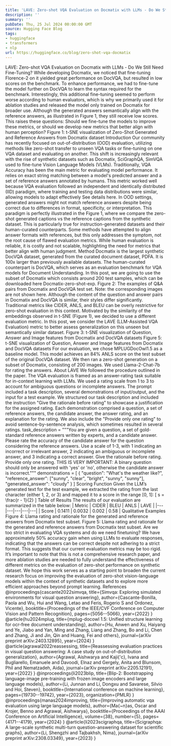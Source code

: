 ```yaml
---
title: 'LAVE: Zero-shot VQA Evaluation on Docmatix with LLMs - Do We Still Need Fine-Tuning?'
description: ''
summary: ''
pubDate: Thu, 25 Jul 2024 00:00:00 GMT
source: Hugging Face Blog
tags:
- huggingface
- transformers
- nlp
url: https://huggingface.co/blog/zero-shot-vqa-docmatix
---
```


LAVE: Zero-shot VQA Evaluation on Docmatix with LLMs - Do We Still Need Fine-Tuning?
While developing Docmatix, we noticed that fine-tuning Florence-2 on it yielded great performance on DocVQA, but resulted in low scores on the benchmark. To enhance performance, we had to fine-tune the model further on DocVQA to learn the syntax required for the benchmark. Interestingly, this additional fine-tuning seemed to perform worse according to human evaluators, which is why we primarily used it for ablation studies and released the model only trained on Docmatix for broader use.
Although the generated answers semantically align with the reference answers, as illustrated in Figure 1, they still receive low scores. This raises these questions: Should we fine-tune the models to improve these metrics, or should we develop new metrics that better align with human perception?
Figure 1: t-SNE visualization of Zero-Shot Generated and Reference Answers from Docmatix dataset
Introduction
Our community has recently focused on out-of-distribution (OOD) evaluation, utilizing methods like zero-shot transfer to unseen VQA tasks or fine-tuning on one VQA dataset and evaluating on another. This shift is increasingly relevant with the rise of synthetic datasets such as Docmatix, SciGraphQA, SimVQA used to fine-tune Vision Language Models (VLMs).
Traditionally, VQA Accuracy has been the main metric for evaluating model performance. It relies on exact string matching between a model's predicted answer and a set of reference answers annotated by humans. This metric worked well because VQA evaluation followed an independent and identically distributed (IID) paradigm, where training and testing data distributions were similar, allowing models to adapt effectively See details here.
In OOD settings, generated answers might not match reference answers despite being correct due to differences in format, specificity, or interpretation. This paradigm is perfectly illustrated in the Figure 1, where we compare the zero-shot generated captions vs the reference captions from the synthetic dataset. This is particularly true for instruction-generated datasets and their human-curated counterparts. Some methods have attempted to align answer formats with references, but this only addresses the symptom, not the root cause of flawed evaluation metrics. While human evaluation is reliable, it is costly and not scalable, highlighting the need for metrics that better align with human judgment.
Method
Docmatix is the largest synthetic DocVQA dataset, generated from the curated document dataset, PDFA. It is 100x larger than previously available datasets. The human-curated counterpart is DocVQA, which serves as an evaluation benchmark for VQA models for Document Understanding. In this post, we are going to use the subset of Docmatix which consists around 200 test samples, which can be downloaded here Docmatix-zero-shot-exp.
Figure 2: The examples of Q&A pairs from Docmatix and DocVQA test set. Note: the corresponding images are not shown here.
Although the content of the question and answer pairs in Docmatix and DocVQA is similar, their styles differ significantly. Traditional metrics like CIDER, ANLS, and BLEU can be overly restrictive for zero-shot evaluation in this context. Motivated by the similarity of the embeddings observed in t-SNE (Figure 1), we decided to use a different evaluation metric. In this post, we consider the LAVE (LLM-Assisted VQA Evaluation) metric to better assess generalization on this unseen but semantically similar dataset.
Figure 3: t-SNE visualization of Question, Answer and Image features from Docmatix and DocVQA datasets
Figure 5: t-SNE visualization of Question, Answer and Image features from Docmatix and DocVQA datasets
For our evaluation, we chose MPLUGDocOwl1.5 as a baseline model. This model achieves an 84% ANLS score on the test subset of the original DocVQA dataset. We then ran a zero-shot generation on a subset of Docmatix, consisting of 200 images. We used Llama-2-Chat-7b for rating the answers.
About LAVE
We followed the procedure outlined in the paper. The VQA evaluation is framed as an answer-rating task suitable for in-context learning with LLMs. We used a rating scale from 1 to 3 to account for ambiguous questions or incomplete answers. The prompt included a task description, several demonstrations of input/output, and the input for a test example.
We structured our task description and included the instruction "Give the rationale before rating" to showcase a justification for the assigned rating. Each demonstration comprised a question, a set of reference answers, the candidate answer, the answer rating, and an explanation for the rating. We also include the "Provide only one rating" to avoid sentence-by-sentence analysis, which sometimes resulted in several ratings.
task_description = """You are given a question, a set of gold-standard reference answers written by
experts, and a candidate answer. Please rate the accuracy of the candidate answer for the question
considering the reference answers. Use a scale of 1-3, with 1 indicating an incorrect or irrelevant
answer, 2 indicating an ambiguous or incomplete answer, and 3 indicating a correct answer.
Give the rationale before rating. Provide only one rating.
THIS IS VERY IMPORTANT:
A binary question should only be answered with 'yes' or 'no',
otherwise the candidate answer is incorrect."""
demonstrations = [
{
"question": "What's the weather like?",
"reference_answer": ["sunny", "clear", "bright", "sunny", "sunny"],
"generated_answer": "cloudy"
}
]
Scoring Function
Given the LLM’s generated text for the test example, we extracted the rating from the last character (either 1, 2, or 3) and mapped it to a score in the range [0, 1]: [ s = \frac{r - 1}{2} ]
Table of Results
The results of our evaluation are summarized in the table below:
| Metric | CIDER | BLEU | ANLS | LAVE |
|---|---|---|---|---|
| Score | 0.1411 | 0.0032 | 0.002 | 0.58 |
Qualitative Examples
Figure 4: Llama rating and rationale for the generated and reference answers from Docmatix test subset.
Figure 5: Llama rating and rationale for the generated and reference answers from Docmatix test subset.
Are we too strict in evaluating VQA systems and do we need finetuning?
We have approximately 50% accuracy gain when using LLMs to evaluate responses, indicating that the answers can be correct despite not adhering to a strict format. This suggests that our current evaluation metrics may be too rigid. It’s important to note that this is not a comprehensive research paper, and more ablation studies are needed to fully understand the effectiveness of different metrics on the evaluation of zero-shot performance on synthetic dataset. We hope this work serves as a starting point to broaden the current research focus on improving the evaluation of zero-shot vision-language models within the context of synthetic datasets and to explore more efficient approaches beyond prompt learning.
References
@inproceedings{cascante2022simvqa,
title={Simvqa: Exploring simulated environments for visual question answering},
author={Cascante-Bonilla, Paola and Wu, Hui and Wang, Letao and Feris, Rogerio S and Ordonez, Vicente},
booktitle={Proceedings of the IEEE/CVF Conference on Computer Vision and Pattern Recognition},
pages={5056--5066},
year={2022}
}
@article{hu2024mplug,
title={mplug-docowl 1.5: Unified structure learning for ocr-free document understanding},
author={Hu, Anwen and Xu, Haiyang and Ye, Jiabo and Yan, Ming and Zhang, Liang and Zhang, Bo and Li, Chen and Zhang, Ji and Jin, Qin and Huang, Fei and others},
journal={arXiv preprint arXiv:2403.12895},
year={2024}
}
@article{agrawal2022reassessing,
title={Reassessing evaluation practices in visual question answering: A case study on out-of-distribution generalization},
author={Agrawal, Aishwarya and Kaji{\'c}, Ivana and Bugliarello, Emanuele and Davoodi, Elnaz and Gergely, Anita and Blunsom, Phil and Nematzadeh, Aida},
journal={arXiv preprint arXiv:2205.12191},
year={2022}
}
@inproceedings{li2023blip,
title={Blip-2: Bootstrapping language-image pre-training with frozen image encoders and large language models},
author={Li, Junnan and Li, Dongxu and Savarese, Silvio and Hoi, Steven},
booktitle={International conference on machine learning},
pages={19730--19742},
year={2023},
organization={PMLR}
}
@inproceedings{manas2024improving,
title={Improving automatic vqa evaluation using large language models},
author={Ma{\~n}as, Oscar and Krojer, Benno and Agrawal, Aishwarya},
booktitle={Proceedings of the AAAI Conference on Artificial Intelligence},
volume={38},
number={5},
pages={4171--4179},
year={2024}
}
@article{li2023scigraphqa,
title={Scigraphqa: A large-scale synthetic multi-turn question-answering dataset for scientific graphs},
author={Li, Shengzhi and Tajbakhsh, Nima},
journal={arXiv preprint arXiv:2308.03349},
year={2023}
}